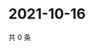 # 2021-10-16

共 0 条

<!-- BEGIN -->
<!-- 最后更新时间 Sat Oct 16 2021 18:16:12 GMT+0800 (China Standard Time) -->

<!-- END -->
